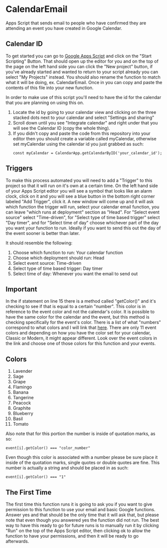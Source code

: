 # CalendarEmail
Apps Script that sends email to people who have confirmed they are attending an event you have created in Google Calendar.
## Calendar ID
To get started you can go to [Google Apps Script](https://www.google.com/script/start/) and click on the "Start Scripting" Button. That should open up the editor for you and on the top of the page on the left hand side you can click the "New project" button, if you've already started and wanted to return to your script already you can select "My Projects" instead. You should also rename the function to match what it will be doing, ex. CalendarEmail. Once in you can copy and paste the contents of this file into your new function.


In order to make use of this script you'll need to have the id for the calendar that you are planning on using this on.
1. Locate the id by going to your calendar view and clicking on the three stacked dots next to your calendar and select "Settings and sharing"
2. Scroll down until you see "Integrate calendar" and right under that you will see the Calendar ID (copy the whole thing).
3. If you didn't copy and paste the code from this repository into your editor then you should create a variable called myCalendar, otherwise set myCalendar using the calendar id you just grabbed as such:
    ```
    const myCalendar = CalendarApp.getCalendarByID('your_calendar_id');
    ```
## Triggers
To make this process automated you will need to add a "Trigger" to this project so that it will run on it's own at a certain time. On the left hand side of your Apps Script editor you will see a symbol that looks like an alarm clock, click on it and you will see a blue button in the bottom right corner labeled "Add Trigger", click it. A new window will come up and it will ask which function the trigger will run, select your calendar email function, you can leave "which runs at deployment" section as "Head". For "Select event source" select "Time-driven", for "Select type of time based trigger" select "Day timer", and for "Select time of day" choose whichever part of the day you want your function to run. Ideally if you want to send this out the day of the event sooner is better than later.

It should resemble the following:
1. Choose which function to run: Your calendar function
2. Choose which deployment should run: Head
3. Select event source: Time-driven
4. Select type of time based trigger: Day timer
5. Select time of day: Whenever you want the email to send out

## Important
In the if statement on line 15 there is a method called "getColor()" and it's checking to see if that is equal to a certain "number". This color is in reference to the event color and not the calendar's color. It is possible to have the same color for the calendar and the event, but this method is checking specifically for the event's color. There is a list of what "numbers" correspond to what colors and I will link that [here](https://google-calendar-simple-api.readthedocs.io/en/latest/colors.html). There are only 11 event colors and depending on how you have the color set for your calendar, Classic or Modern, it might appear different. Look over the event colors in the link and choose one of those colors for this function and your events.

## Colors
1. Lavender
2. Sage
3. Grape
4. Flamingo
5. Banana
6. Tangerine
7. Peacock
8. Graphite
9. Blueberry
10. Basil
11. Tomato

Also note that for this portion the number is inside of quotation marks, as so:
```
event[i].getColor() === "color_number"
```
Even though this color is associated with a number please be sure place it inside of the quotation marks, single quotes or double quotes are fine. This number is actually a string and should be placed in as such:
```
event[i].getColor() === "1"
```
## The First Time
The first time this function runs it is going to ask you if you want to give permission to this function to use your email and basic Google functions. Answer yes and that should be the only time that it will ask that, but please note that even though you answered yes the function did not run. The best way to have this ready to go for future runs is to manually run it by clicking "Run" on the top of the Apps Script editor, then clicking ok to allow the function to have your permissions, and then it will be ready to go afterwards.
